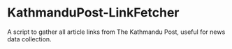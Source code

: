 # KathmanduPost-LinkFetcher
A script to gather all article links from The Kathmandu Post, useful for news data collection.
